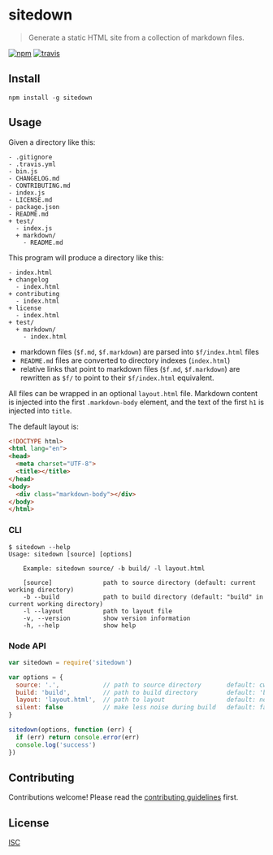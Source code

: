 # sitedown

> Generate a static HTML site from a collection of markdown files.

[![npm][npm-image]][npm-url]
[![travis][travis-image]][travis-url]

[npm-image]: https://img.shields.io/npm/v/sitedown.svg?style=flat-square
[npm-url]: https://www.npmjs.com/package/sitedown
[travis-image]: https://img.shields.io/travis/ungoldman/sitedown.svg?style=flat-square
[travis-url]: https://travis-ci.org/ungoldman/sitedown

## Install

```
npm install -g sitedown
```

## Usage

Given a directory like this:

```
- .gitignore
- .travis.yml
- bin.js
- CHANGELOG.md
- CONTRIBUTING.md
- index.js
- LICENSE.md
- package.json
- README.md
+ test/
  - index.js
  + markdown/
    - README.md
```

This program will produce a directory like this:

```
- index.html
+ changelog
  - index.html
+ contributing
  - index.html
+ license
  - index.html
+ test/
  + markdown/
    - index.html
```

- markdown files (`$f.md`, `$f.markdown`) are parsed into `$f/index.html` files
- `README.md` files are converted to directory indexes (`index.html`)
- relative links that point to markdown files (`$f.md`, `$f.markdown`) are rewritten as `$f/` to point to their `$f/index.html` equivalent.

All files can be wrapped in an optional `layout.html` file. Markdown content is injected into the first `.markdown-body` element, and the text of the first `h1` is injected into `title`.

The default layout is:

```html
<!DOCTYPE html>
<html lang="en">
<head>
  <meta charset="UTF-8">
  <title></title>
</head>
<body>
  <div class="markdown-body"></div>
</body>
</html>
```

### CLI

```
$ sitedown --help
Usage: sitedown [source] [options]

    Example: sitedown source/ -b build/ -l layout.html

    [source]              path to source directory (default: current working directory)
    -b --build            path to build directory (default: "build" in current working directory)
    -l --layout           path to layout file
    -v, --version         show version information
    -h, --help            show help
```

### Node API

```js
var sitedown = require('sitedown')

var options = {
  source: '.',            // path to source directory       default: cwd
  build: 'build',         // path to build directory        default: 'build' in cwd
  layout: 'layout.html',  // path to layout                 default: none
  silent: false           // make less noise during build   default: false
}

sitedown(options, function (err) {
  if (err) return console.error(err)
  console.log('success')
})
```

## Contributing

Contributions welcome! Please read the [contributing guidelines](CONTRIBUTING.md) first.

## License

[ISC](LICENSE.md)

